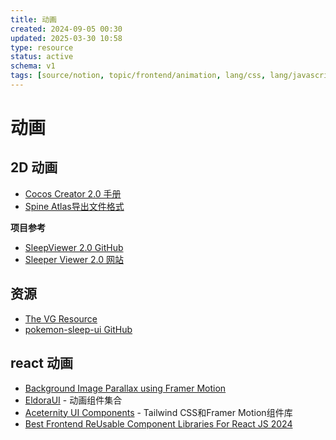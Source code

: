 ```yaml
---
title: 动画
created: 2024-09-05 00:30
updated: 2025-03-30 10:58
type: resource
status: active
schema: v1
tags: [source/notion, topic/frontend/animation, lang/css, lang/javascript]
---
```


# 动画

## 2D 动画

- [Cocos Creator 2.0 手册](https://docs.cocos.com/creator/2.0/manual/zh/)
- [Spine Atlas导出文件格式](https://zh.esotericsoftware.com/spine-atlas-format)

**项目参考**

- [SleepViewer 2.0 GitHub](https://github.com/GalexDL/SleepViewer2.0/tree/main)
- [Sleeper Viewer 2.0 网站](https://pkmnsleepviewer.net/)

## 资源

- [The VG Resource](https://www.vg-resource.com/index.php)
- [pokemon-sleep-ui GitHub](https://github.com/yuh926323/pokemon-sleep-ui?tab=readme-ov-file)

## react 动画

- [Background Image Parallax using Framer Motion](https://blog.olivierlarose.com/tutorials/background-image-parallax)
- [EldoraUI](https://eldoraui.site/) - 动画组件集合
- [Aceternity UI Components](https://ui.aceternity.com/components) - Tailwind CSS和Framer Motion组件库
- [Best Frontend ReUsable Component Libraries For React JS 2024](https://dev.to/andgoedu/best-frontend-new-reusable-component-libraries-for-react-js-2024-2ch6?ref=dailydev) 